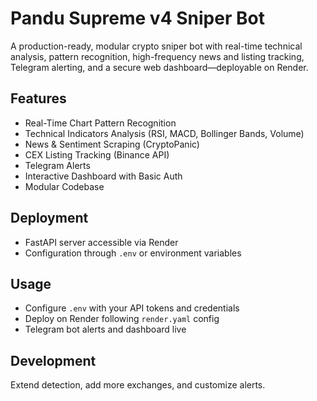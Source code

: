# Pandu Supreme v4 Sniper Bot

A production-ready, modular crypto sniper bot with real-time technical analysis, pattern recognition, high-frequency news and listing tracking, Telegram alerting, and a secure web dashboard—deployable on Render.

## Features
- Real-Time Chart Pattern Recognition
- Technical Indicators Analysis (RSI, MACD, Bollinger Bands, Volume)
- News & Sentiment Scraping (CryptoPanic)
- CEX Listing Tracking (Binance API)
- Telegram Alerts
- Interactive Dashboard with Basic Auth
- Modular Codebase

## Deployment
- FastAPI server accessible via Render
- Configuration through `.env` or environment variables

## Usage
- Configure `.env` with your API tokens and credentials
- Deploy on Render following `render.yaml` config
- Telegram bot alerts and dashboard live

## Development
Extend detection, add more exchanges, and customize alerts.
